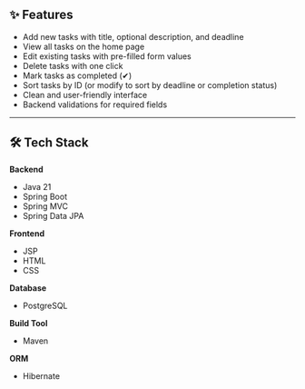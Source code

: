 ## ✨ Features

- Add new tasks with title, optional description, and deadline
- View all tasks on the home page
- Edit existing tasks with pre-filled form values
- Delete tasks with one click
- Mark tasks as completed (✔)
- Sort tasks by ID (or modify to sort by deadline or completion status)
- Clean and user-friendly interface
- Backend validations for required fields

---

## 🛠️ Tech Stack

**Backend**  
- Java 21  
- Spring Boot  
- Spring MVC  
- Spring Data JPA  

**Frontend**  
- JSP  
- HTML  
- CSS  

**Database**  
- PostgreSQL  

**Build Tool**  
- Maven  

**ORM**  
- Hibernate

